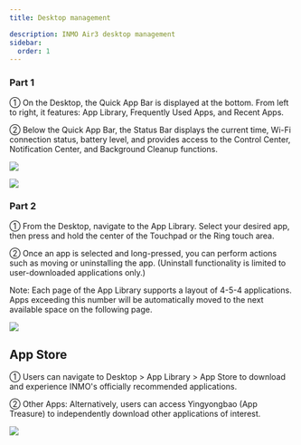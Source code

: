 ```yaml
---
title: Desktop management

description: INMO Air3 desktop management
sidebar:
  order: 1
---
```


### Part 1

① On the Desktop, the Quick App Bar is displayed at the bottom. From left to right, it features: App Library, Frequently Used Apps, and Recent Apps.

② Below the Quick App Bar, the Status Bar displays the current time, Wi-Fi connection status, battery level, and provides access to the Control Center, Notification Center, and Background Cleanup functions.

![](public/images/air3/desktop-management-1.png)

![](public/images/air3/desktop-management-2.jpg)

### Part 2

① From the Desktop, navigate to the App Library. Select your desired app, then press and hold the center of the Touchpad or the Ring touch area.

② Once an app is selected and long-pressed, you can perform actions such as moving or uninstalling the app. (Uninstall functionality is limited to user-downloaded applications only.)

Note: Each page of the App Library supports a layout of 4-5-4 applications. Apps exceeding this number will be automatically moved to the next available space on the following page.

![](public/images/air3/desktop-management-3.jpg)

## App Store

① Users can navigate to Desktop > App Library > App Store to download and experience INMO's officially recommended applications.

② Other Apps: Alternatively, users can access Yingyongbao (App Treasure) to independently download other applications of interest.

![](public/images/air3/desktop-management-4.png)



